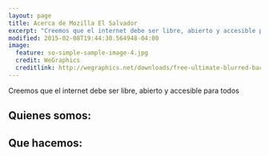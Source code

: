```yaml
---
layout: page
title: Acerca de Mozilla El Salvador
excerpt: "Creemos que el internet debe ser libre, abierto y accesible para todos."
modified: 2015-02-08T19:44:38.564948-04:00
image:
  feature: so-simple-sample-image-4.jpg
  credit: WeGraphics
  creditlink: http://wegraphics.net/downloads/free-ultimate-blurred-background-pack/
---
```


Creemos que el internet debe ser libre, abierto y accesible para todos

## Quienes somos:

## Que hacemos:
